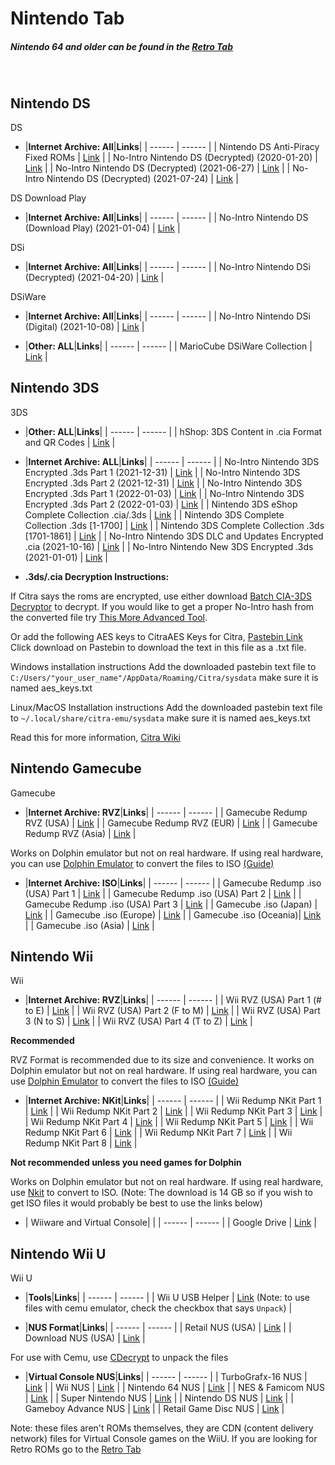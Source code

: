 # Nintendo Tab

##### Nintendo 64 and older can be found in the [Retro Tab](/megathread/retro)<br/>
<br/>

## **Nintendo DS**<br/>
DS

- |**Internet Archive: All**|**Links**| 
| ------ | ------ |
| Nintendo DS Anti-Piracy Fixed ROMs | [Link](https://archive.org/download/nds_apfix/apfix/) |
| No-Intro Nintendo DS (Decrypted) (2020-01-20) | [Link](https://archive.org/download/noIntroNintendoDsDecrypted2020Jan20) |
| No-Intro Nintendo DS (Decrypted) (2021-06-27) | [Link](https://archive.org/download/no-ndsdec2021) |
| No-Intro Nintendo DS (Decrypted) (2021-07-24) | [Link](https://archive.org/download/no-intro-nintendo-nintendo-ds-decrypted) |

DS Download Play

- |**Internet Archive: All**|**Links**| 
| ------ | ------ | 
| No-Intro Nintendo DS (Download Play) (2021-01-04) | [Link](https://archive.org/download/no-intro-nintendo-nintendo-ds-download-play) | 

DSi

- |**Internet Archive: All**|**Links**| 
| ------ | ------ | 
| No-Intro Nintendo DSi (Decrypted) (2021-04-20) | [Link](https://archive.org/download/no-intro-nintendo-nintendo-dsi-decrypted) |


DSiWare

- |**Internet Archive: All**|**Links**| 
| ------ | ------ | 
| No-Intro Nintendo DSi (Digital) (2021-10-08) | [Link](https://archive.org/download/no-intro-nintendo-nintendo-dsi-digital) |

- |**Other: ALL**|**Links**|
| ------ | ------ |
| MarioCube DSiWare Collection | [Link](https://drive.google.com/drive/folders/1BWAjCC9W0tlcoF_cW50jGggPGXgmQHfZ?usp=sharing) |

## **Nintendo 3DS**<br/>
3DS

- |**Other: ALL**|**Links**|
| ------ | ------ |
| hShop: 3DS Content in .cia Format and QR Codes | [Link](https://hshop.erista.me) |

- |**Internet Archive: ALL**|**Links**|
| ------ | ------ |
| No-Intro Nintendo 3DS Encrypted .3ds Part 1 (2021-12-31) | [Link](https://archive.org/download/3ds-main-encrypted) |
| No-Intro Nintendo 3DS Encrypted .3ds Part 2 (2021-12-31) | [Link](https://archive.org/download/3ds-main-encrypted-p2) |
| No-Intro Nintendo 3DS Encrypted .3ds Part 1 (2022-01-03) | [Link](https://archive.org/download/no-intro-nintendo-nintendo-3ds-encrypted) |
| No-Intro Nintendo 3DS Encrypted .3ds Part 2 (2022-01-03) | [Link](https://archive.org/download/no-intro-nintendo-nintendo-3ds-encrypted-part-2) |
| Nintendo 3DS eShop Complete Collection .cia/.3ds | [Link](https://archive.org/download/nintendo-3ds-eshop-complete-collection) |
| Nintendo 3DS Complete Collection .3ds [1-1700] | [Link](https://archive.org/download/nintendo-3ds-complete-collection) |
| Nintendo 3DS Complete Collection .3ds [1701-1861] | [Link](https://archive.org/download/nintendo-3ds-complete-collection-pt2) |
| No-Intro Nintendo 3DS DLC and Updates Encrypted .cia (2021-10-16) | [Link](https://archive.org/download/no-intro-nintendo-nintendo-3ds-digital-updates-and-dlc-encrypted) |
| No-Intro Nintendo New 3DS Encrypted .3ds (2021-01-01) | [Link](https://archive.org/download/no-intro-nintendo-new-nintendo-3ds-encrypted) |

- **.3ds/.cia Decryption Instructions:**

If Citra says the roms are encrypted, use either download [Batch CIA-3DS Decryptor](https://gbatemp.net/download/batch-cia-3ds-decryptor.35098/) to decrypt. If you would like to get a proper No-Intro hash from the converted file try [This More Advanced Tool](https://archive.org/download/pkmn_collection/3DS%20%2B%20CIA%20Rom%20Script.rar).

Or add the following AES keys to CitraAES Keys for Citra, [Pastebin Link](https://pastebin.com/tBY6RHh4)
Click download on Pastebin to download the text in this file as a .txt file.

Windows installation instructions
Add the downloaded pastebin text file to `C:/Users/"your_user_name"/AppData/Roaming/Citra/sysdata` make sure it is named aes_keys.txt

Linux/MacOS Installation instructions
Add the downloaded pastebin text file to `~/.local/share/citra-emu/sysdata` make sure it is named aes_keys.txt

Read this for more information, [Citra Wiki](https://citra-emu.org/wiki/user-directory/)

## **Nintendo Gamecube**<br/>
Gamecube

- |**Internet Archive: RVZ**|**Links**|
| ------ | ------ |
| Gamecube Redump RVZ (USA) | [Link](https://archive.org/download/rvz-gc-usa-redump/RVZ-GC-USA-REDUMP/) |
| Gamecube Redump RVZ (EUR) | [Link](https://archive.org/download/rvz-gc-europe-redump/RVZ-GC-EUROPE-REDUMP/) |
| Gamecube Redump RVZ (Asia) | [Link](https://archive.org/download/rvz-gc-asia-redump/RVZ-GC-ASIA-REDUMP/) |

Works on Dolphin emulator but not on real hardware.
If using real hardware, you can use [Dolphin Emulator](https://dolphin-emu.org/) to convert the files to ISO [(Guide)](https://imgur.com/a/XWmsnoR)

- |**Internet Archive: ISO**|**Links**|
| ------ | ------ |
| Gamecube Redump .iso (USA) Part 1 | [Link](https://archive.org/download/RedumpNintendoGameCubeAmerica) | 
| Gamecube Redump .iso (USA) Part 2 | [Link](https://archive.org/download/RedumpNintendoGameCubeAmericaPart2) | 
| Gamecube Redump .iso (USA) Part 3 | [Link](https://archive.org/download/RedumpNintendoGameCubeAmericaPart3) |
| Gamecube .iso (Japan) | [Link](https://archive.org/download/NCubeJ) | 
| Gamecube .iso (Europe) | [Link](https://archive.org/download/EuropeanGamecubeCollectionByGhostware) | 
| Gamecube .iso (Oceania)| [Link](https://archive.org/download/AustraliaGamecubeCollectionByGhostware) | 
| Gamecube .iso (Asia) | [Link](https://archive.org/download/AsiaGamecubeCollectionByGhostware) | 

## **Nintendo Wii**<br/>
Wii

- |**Internet Archive: RVZ**|**Links**|
| ------ | ------ |
| Wii RVZ (USA) Part 1 (# to E) | [Link](https://archive.org/download/wii_rvz_usa/wii_rvz_usa/) |
| Wii RVZ (USA) Part 2 (F to M) | [Link](https://archive.org/download/wii_rvz_usa_p2/wii_rvz_usa/) |
| Wii RVZ (USA) Part 3 (N to S) | [Link](https://archive.org/download/wii_rvz_usa_p3/wii_rvz_usa/) |
| Wii RVZ (USA) Part 4 (T to Z) | [Link](https://archive.org/download/wii_rvz_usa_p4/wii_rvz_usa/) |

**Recommended**

RVZ Format is recommended due to its size and convenience. It works on Dolphin emulator but not on real hardware.
If using real hardware, you can use [Dolphin Emulator](https://dolphin-emu.org/) to convert the files to ISO [(Guide)](https://imgur.com/a/XWmsnoR)

- |**Internet Archive: NKit**|**Links**|
| ------ | ------ |
| Wii Redump NKit Part 1 | [Link](https://archive.org/download/WiiRedumpNKitPart1) |
| Wii Redump NKit Part 2 | [Link](https://archive.org/download/WiiRedumpNKitPart2) |
| Wii Redump NKit Part 3 | [Link](https://archive.org/download/WiiRedumpNKitPart3) |
| Wii Redump NKit Part 4 | [Link](https://archive.org/download/WiiRedumpNKitPart4) |
| Wii Redump NKit Part 5 | [Link](https://archive.org/download/WiiRedumpNKitPart5) |
| Wii Redump NKit Part 6 | [Link](https://archive.org/download/WiiRedumpNKitPart6) |
| Wii Redump NKit Part 7 | [Link](https://archive.org/download/WiiRedumpNKitPart7) |
| Wii Redump NKit Part 8 | [Link](https://archive.org/download/WiiRedumpNKitPart8) |

**Not recommended unless you need games for Dolphin**

Works on Dolphin emulator but not on real hardware.
If using real hardware, use [Nkit](https://archive.org/download/wii_rvz_usa_p4/tools/Nkit1.4_FullyLoaded_2021-12-01.zip) to convert to ISO. (Note: The download is 14 GB so if you wish to get ISO files it would probably be best to use the links below)


- | Wiiware and Virtual Console| |
| ------ | ------ |
| Google Drive | [Link](https://drive.google.com/drive/folders/1ZpX5Nh4BNzWDvpXJJuqVlX2Qz7xpwpVU) |


## **Nintendo Wii U**<br/>
Wii U

- |**Tools**|**Links**|
| ------ | ------ |
| Wii U USB Helper | [Link](https://wiki.agilly1989.xyz/books/wiiu/page/usbhelper-usbhelperlauncher) (Note: to use files with cemu emulator, check the checkbox that says `Unpack`) |

- |**NUS Format**|**Links**|
| ------ | ------ |
| Retail NUS (USA) | [Link](https://archive.org/download/wii-u-retail-nus-usa) |
| Download NUS (USA) | [Link](https://archive.org/download/wii-u-download-nus-usa) |

For use with Cemu, use [CDecrypt](https://github.com/phacoxcll/cdecrypt/releases/tag/v3.0) to unpack the files

- |**Virtual Console NUS**|**Links**|
| ------ | ------ |
| TurboGrafx-16 NUS | [Link](https://archive.org/download/wii-u-turbografx16-nus) |
| Wii NUS | [Link](https://archive.org/download/wii-u-wii-nus) |
| Nintendo 64 NUS | [Link](https://archive.org/download/wii-u-nintendo-64-nus) |
| NES & Famicom NUS | [Link](https://archive.org/download/wii-u-nes-fc-nus) |
| Super Nintendo NUS | [Link](https://archive.org/download/wii-u-super-nintendo-snes-nus) |
| Nintendo DS NUS | [Link](https://archive.org/download/wii-u-nintendo-ds-nds-nus) |
| Gameboy Advance NUS | [Link](https://archive.org/download/wii-u-gameboy-advance-nus) |
| Retail Game Disc NUS | [Link](https://archive.org/download/wii-u-retail-game-disc-nus-usa) |

Note: these files aren't ROMs themselves, they are CDN (content delivery network) files for Virtual Console games on the WiiU. If you are looking for Retro ROMs go to the [Retro Tab](/megathread/retro)

